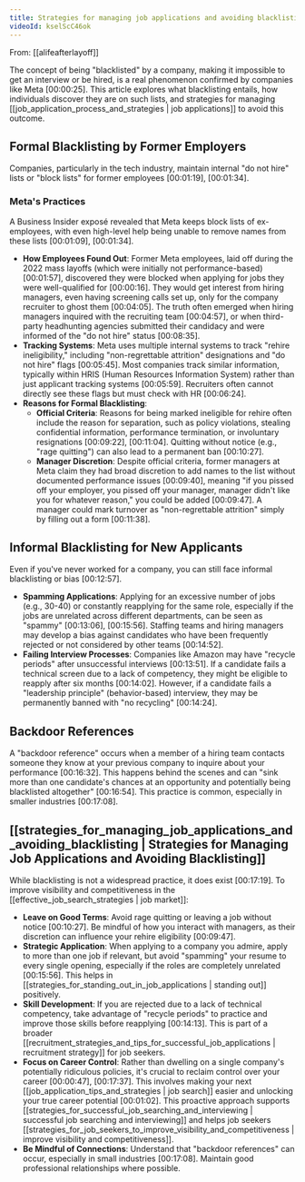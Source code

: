 ```yaml
---
title: Strategies for managing job applications and avoiding blacklisting
videoId: kselScC46ok
---
```


From: [[alifeafterlayoff]] <br/> 

The concept of being "blacklisted" by a company, making it impossible to get an interview or be hired, is a real phenomenon confirmed by companies like Meta <a class="yt-timestamp" data-t="00:00:25">[00:00:25]</a>. This article explores what blacklisting entails, how individuals discover they are on such lists, and strategies for managing [[job_application_process_and_strategies | job applications]] to avoid this outcome.

## Formal Blacklisting by Former Employers

Companies, particularly in the tech industry, maintain internal "do not hire" lists or "block lists" for former employees <a class="yt-timestamp" data-t="00:01:19">[00:01:19]</a>, <a class="yt-timestamp" data-t="00:01:34">[00:01:34]</a>.

### Meta's Practices
A Business Insider exposé revealed that Meta keeps block lists of ex-employees, with even high-level help being unable to remove names from these lists <a class="yt-timestamp" data-t="00:01:09">[00:01:09]</a>, <a class="yt-timestamp" data-t="00:01:34">[00:01:34]</a>.

*   **How Employees Found Out**: Former Meta employees, laid off during the 2022 mass layoffs (which were initially not performance-based) <a class="yt-timestamp" data-t="00:01:57">[00:01:57]</a>, discovered they were blocked when applying for jobs they were well-qualified for <a class="yt-timestamp" data-t="00:00:16">[00:00:16]</a>. They would get interest from hiring managers, even having screening calls set up, only for the company recruiter to ghost them <a class="yt-timestamp" data-t="00:04:05">[00:04:05]</a>. The truth often emerged when hiring managers inquired with the recruiting team <a class="yt-timestamp" data-t="00:04:57">[00:04:57]</a>, or when third-party headhunting agencies submitted their candidacy and were informed of the "do not hire" status <a class="yt-timestamp" data-t="00:08:35">[00:08:35]</a>.
*   **Tracking Systems**: Meta uses multiple internal systems to track "rehire ineligibility," including "non-regrettable attrition" designations and "do not hire" flags <a class="yt-timestamp" data-t="00:05:45">[00:05:45]</a>. Most companies track similar information, typically within HRIS (Human Resources Information System) rather than just applicant tracking systems <a class="yt-timestamp" data-t="00:05:59">[00:05:59]</a>. Recruiters often cannot directly see these flags but must check with HR <a class="yt-timestamp" data-t="00:06:24">[00:06:24]</a>.
*   **Reasons for Formal Blacklisting**:
    *   **Official Criteria**: Reasons for being marked ineligible for rehire often include the reason for separation, such as policy violations, stealing confidential information, performance termination, or involuntary resignations <a class="yt-timestamp" data-t="00:09:22">[00:09:22]</a>, <a class="yt-timestamp" data-t="00:11:04">[00:11:04]</a>. Quitting without notice (e.g., "rage quitting") can also lead to a permanent ban <a class="yt-timestamp" data-t="00:10:27">[00:10:27]</a>.
    *   **Manager Discretion**: Despite official criteria, former managers at Meta claim they had broad discretion to add names to the list without documented performance issues <a class="yt-timestamp" data-t="00:09:40">[00:09:40]</a>, meaning "if you pissed off your employer, you pissed off your manager, manager didn't like you for whatever reason," you could be added <a class="yt-timestamp" data-t="00:09:47">[00:09:47]</a>. A manager could mark turnover as "non-regrettable attrition" simply by filling out a form <a class="yt-timestamp" data-t="00:11:38">[00:11:38]</a>.

## Informal Blacklisting for New Applicants

Even if you've never worked for a company, you can still face informal blacklisting or bias <a class="yt-timestamp" data-t="00:12:57">[00:12:57]</a>.

*   **Spamming Applications**: Applying for an excessive number of jobs (e.g., 30-40) or constantly reapplying for the same role, especially if the jobs are unrelated across different departments, can be seen as "spammy" <a class="yt-timestamp" data-t="00:13:06">[00:13:06]</a>, <a class="yt-timestamp" data-t="00:15:56">[00:15:56]</a>. Staffing teams and hiring managers may develop a bias against candidates who have been frequently rejected or not considered by other teams <a class="yt-timestamp" data-t="00:14:52">[00:14:52]</a>.
*   **Failing Interview Processes**: Companies like Amazon may have "recycle periods" after unsuccessful interviews <a class="yt-timestamp" data-t="00:13:51">[00:13:51]</a>. If a candidate fails a technical screen due to a lack of competency, they might be eligible to reapply after six months <a class="yt-timestamp" data-t="00:14:02">[00:14:02]</a>. However, if a candidate fails a "leadership principle" (behavior-based) interview, they may be permanently banned with "no recycling" <a class="yt-timestamp" data-t="00:14:24">[00:14:24]</a>.

## Backdoor References

A "backdoor reference" occurs when a member of a hiring team contacts someone they know at your previous company to inquire about your performance <a class="yt-timestamp" data-t="00:16:32">[00:16:32]</a>. This happens behind the scenes and can "sink more than one candidate's chances at an opportunity and potentially being blacklisted altogether" <a class="yt-timestamp" data-t="00:16:54">[00:16:54]</a>. This practice is common, especially in smaller industries <a class="yt-timestamp" data-t="00:17:08">[00:17:08]</a>.

## [[strategies_for_managing_job_applications_and_avoiding_blacklisting | Strategies for Managing Job Applications and Avoiding Blacklisting]]

While blacklisting is not a widespread practice, it does exist <a class="yt-timestamp" data-t="00:17:19">[00:17:19]</a>. To improve visibility and competitiveness in the [[effective_job_search_strategies | job market]]:

*   **Leave on Good Terms**: Avoid rage quitting or leaving a job without notice <a class="yt-timestamp" data-t="00:10:27">[00:10:27]</a>. Be mindful of how you interact with managers, as their discretion can influence your rehire eligibility <a class="yt-timestamp" data-t="00:09:47">[00:09:47]</a>.
*   **Strategic Application**: When applying to a company you admire, apply to more than one job if relevant, but avoid "spamming" your resume to every single opening, especially if the roles are completely unrelated <a class="yt-timestamp" data-t="00:15:56">[00:15:56]</a>. This helps in [[strategies_for_standing_out_in_job_applications | standing out]] positively.
*   **Skill Development**: If you are rejected due to a lack of technical competency, take advantage of "recycle periods" to practice and improve those skills before reapplying <a class="yt-timestamp" data-t="00:14:13">[00:14:13]</a>. This is part of a broader [[recruitment_strategies_and_tips_for_successful_job_applications | recruitment strategy]] for job seekers.
*   **Focus on Career Control**: Rather than dwelling on a single company's potentially ridiculous policies, it's crucial to reclaim control over your career <a class="yt-timestamp" data-t="00:00:47">[00:00:47]</a>, <a class="yt-timestamp" data-t="00:17:37">[00:17:37]</a>. This involves making your next [[job_application_tips_and_strategies | job search]] easier and unlocking your true career potential <a class="yt-timestamp" data-t="00:01:02">[00:01:02]</a>. This proactive approach supports [[strategies_for_successful_job_searching_and_interviewing | successful job searching and interviewing]] and helps job seekers [[strategies_for_job_seekers_to_improve_visibility_and_competitiveness | improve visibility and competitiveness]].
*   **Be Mindful of Connections**: Understand that "backdoor references" can occur, especially in small industries <a class="yt-timestamp" data-t="00:17:08">[00:17:08]</a>. Maintain good professional relationships where possible.